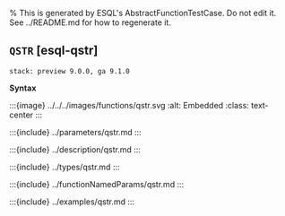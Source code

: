 % This is generated by ESQL's AbstractFunctionTestCase. Do not edit it. See ../README.md for how to regenerate it.

## `QSTR` [esql-qstr]
```{applies_to}
stack: preview 9.0.0, ga 9.1.0
```

**Syntax**

:::{image} ../../../images/functions/qstr.svg
:alt: Embedded
:class: text-center
:::


:::{include} ../parameters/qstr.md
:::

:::{include} ../description/qstr.md
:::

:::{include} ../types/qstr.md
:::

:::{include} ../functionNamedParams/qstr.md
:::

:::{include} ../examples/qstr.md
:::
